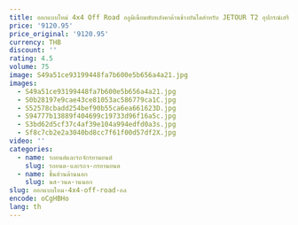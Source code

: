 ```yaml
---
title: ออกแบบใหม่ 4x4 Off Road อลูมิเนียมพับหลังคาด้านข้างบันไดสําหรับ JETOUR T2 อุปกรณ์เสริม TRAVELER บันไดพับ 2023
price: '9120.95'
price_original: '9120.95'
currency: THB
discount: ''
rating: 4.5
volume: 75
image: S49a51ce93199448fa7b600e5b656a4a21.jpg
images:
  - S49a51ce93199448fa7b600e5b656a4a21.jpg
  - S0b28197e9cae43ce81053ac586779ca1C.jpg
  - S52578cbadd254bef90b55ca6ea661623D.jpg
  - S94777b13889f404699c19733d96f16a5c.jpg
  - S3bd62d5cf37c4af39e104a994edfd0a3s.jpg
  - Sf8c7cb2e2a3040bd8cc7f61f00d57df2X.jpg
video: ''
categories:
  - name: รถยนต์และรถจักรยานยนต์
    slug: รถยนต-และรถจ-กรยานยนต
  - name: ชิ้นส่วนด้านนอก
    slug: นส-วนด-านนอก
slug: ออกแบบใหม-4x4-off-road-อล
encode: oCgHBHo
lang: th
---
```

  